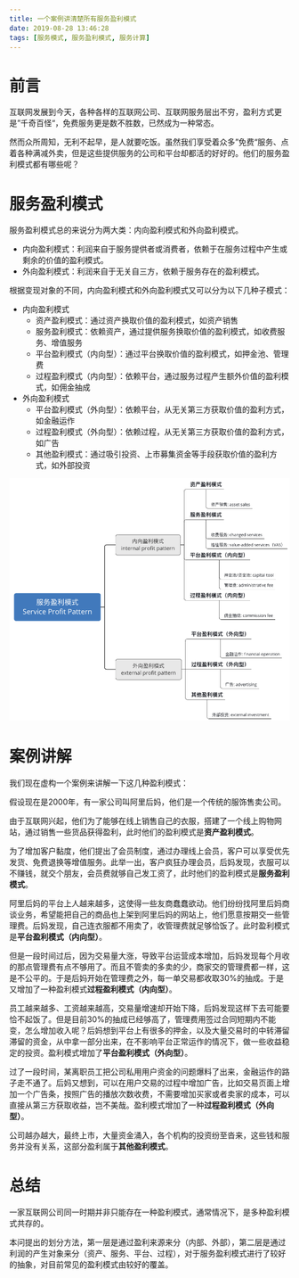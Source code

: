 ```yaml
---
title: 一个案例讲清楚所有服务盈利模式
date: 2019-08-28 13:46:28
tags: [服务模式, 服务盈利模式, 服务计算]
---
```


# 前言

互联网发展到今天，各种各样的互联网公司、互联网服务层出不穷，盈利方式更是”千奇百怪“，免费服务更是数不胜数，已然成为一种常态。

然而众所周知，无利不起早，是人就要吃饭。虽然我们享受着众多”免费“服务、点着各种满减外卖，但是这些提供服务的公司和平台却都活的好好的。他们的服务盈利模式都有哪些呢？

# 服务盈利模式

服务盈利模式总的来说分为两大类：内向盈利模式和外向盈利模式。

- 内向盈利模式：利润来自于服务提供者或消费者，依赖于在服务过程中产生或剩余的价值的盈利模式。
- 外向盈利模式：利润来自于无关自三方，依赖于服务存在的盈利模式。

根据变现对象的不同，内向盈利模式和外向盈利模式又可以分为以下几种子模式：

- 内向盈利模式
	- 资产盈利模式：通过资产换取价值的盈利模式，如资产销售
	- 服务盈利模式：依赖资产，通过提供服务换取价值的盈利模式，如收费服务、增值服务
	- 平台盈利模式（内向型）：通过平台换取价值的盈利模式，如押金池、管理费
	- 过程盈利模式（内向型）：依赖平台，通过服务过程产生额外价值的盈利模式，如佣金抽成
- 外向盈利模式
	- 平台盈利模式（外向型）：依赖平台，从无关第三方获取价值的盈利方式，如金融运作
	- 过程盈利模式（外向型）：依赖过程，从无关第三方获取价值的盈利方式，如广告
	- 其他盈利模式：通过吸引投资、上市募集资金等手段获取价值的盈利方式，如外部投资

![](https://raw.githubusercontent.com/imonce/imgs/master/20190827225719.png)

# 案例讲解

我们现在虚构一个案例来讲解一下这几种盈利模式：

假设现在是2000年，有一家公司叫阿里后妈，他们是一个传统的服饰售卖公司。

由于互联网兴起，他们为了能够在线上销售自己的衣服，搭建了一个线上购物网站，通过销售一些货品获得盈利，此时他们的盈利模式是**资产盈利模式**。

为了增加客户黏度，他们提出了会员制度，通过办理线上会员，客户可以享受优先发货、免费退换等增值服务。此举一出，客户疯狂办理会员，后妈发现，衣服可以不赚钱，就交个朋友，会员费就够自己发工资了，此时他们的盈利模式是**服务盈利模式**。

阿里后妈的平台上人越来越多，这使得一些友商蠢蠢欲动。他们纷纷找阿里后妈商谈业务，希望能把自己的商品也上架到阿里后妈的网站上，他们愿意按期交一些管理费。后妈发现，自己连衣服都不用卖了，收管理费就足够恰饭了。此时盈利模式是**平台盈利模式（内向型）**。

但是一段时间过后，因为交易量大涨，导致平台运营成本增加，后妈发现每个月收的那点管理费有点不够用了。而且不管卖的多卖的少，商家交的管理费都一样，这是不公平的。于是后妈开始在管理费之外，每一单交易都收取30%的抽成。于是又增加了一种盈利模式**过程盈利模式（内向型）**。

员工越来越多、工资越来越高，交易量增速却开始下降，后妈发现这样下去可能要恰不起饭了。但是目前30%的抽成已经够高了，管理费用签过合同短期内不能变，怎么增加收入呢？后妈想到平台上有很多的押金，以及大量交易时的中转滞留滞留的资金，从中拿一部分出来，在不影响平台正常运作的情况下，做一些收益稳定的投资。盈利模式增加了**平台盈利模式（外向型）**。

过了一段时间，某离职员工把公司私用用户资金的问题爆料了出来，金融运作的路子走不通了。后妈又想到，可以在用户交易的过程中增加广告，比如交易页面上增加一个广告条，按照广告的播放次数收费，不需要增加买家或者卖家的成本，可以直接从第三方获取收益，岂不美哉。盈利模式增加了一种**过程盈利模式（外向型）**。

公司越办越大，最终上市，大量资金涌入，各个机构的投资纷至沓来，这些钱和服务并没有关系，这部分盈利属于**其他盈利模式**。

# 总结

一家互联网公司同一时期并非只能存在一种盈利模式，通常情况下，是多种盈利模式共存的。

本问提出的划分方法，第一层是通过盈利来源来分（内部、外部），第二层是通过利润的产生对象来分（资产、服务、平台、过程），对于服务盈利模式进行了较好的抽象，对目前常见的盈利模式由较好的覆盖。